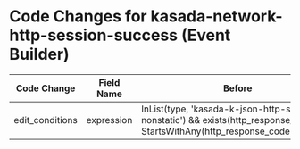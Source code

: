 # Code Changes for kasada-network-http-session-success (Event Builder)

| Code Change | Field Name | Before | After |
|-------------|------------|--------|-------|
| edit_conditions | expression | InList(type, 'kasada-k-json-http-session-nonstatic') && exists(http_response_code) && StartsWithAny(http_response_code,'1','2','3') | InList(type, 'kasada-k-json-http-session-nonstatic') && StartsWithAny(http_response_code,'1','2','3') |